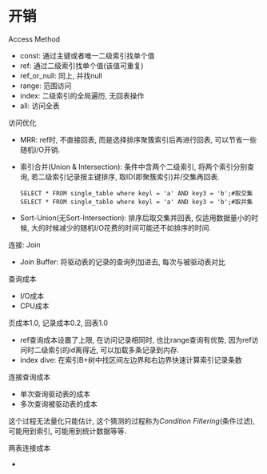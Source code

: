 #  开销

Access Method

* const: 通过主键或者唯一二级索引找单个值
* ref: 通过二级索引找单个值(该值可重复)
* ref_or_null: 同上, 并找null
* range: 范围访问
* index: 二级索引的全局遍历, 无回表操作
* all: 访问全表



访问优化

* MRR: ref时, 不直接回表, 而是选择排序聚簇索引后再进行回表, 可以节省一些随机I/O开销.

* 索引合并(Union & Intersection): 条件中含两个二级索引, 将两个索引分别查询, 若二级索引记录按主键排序, 取ID(即聚簇索引)并/交集再回表.

  ```mysql
  SELECT * FROM single_table where keyl = 'a' AND key3 = 'b';#取交集
  SELECT * FROM single_table where keyl = 'a' AND key3 = 'b';#取并集
  ```

* Sort-Union(无Sort-Intersection): 排序后取交集并回表, 仅适用数据量小的时候, 大的时候减少的随机I/O花费的时间可能还不如排序的时间.



连接: Join

* Join Buffer: 将驱动表的记录的查询列加进去, 每次与被驱动表对比



查询成本

* I/O成本
* CPU成本

页成本1.0, 记录成本0.2, 回表1.0

* ref查询成本设置了上限, 在访问记录相同时, 也比range查询有优势, 因为ref访问时二级索引的id离得近, 可以加载多条记录到内存.
* index dive: 在索引B+树中找区间左边界和右边界快速计算索引记录条数

连接查询成本

* 单次查询驱动表的成本
* 多次查询被驱动表的成本

这个过程无法量化只能估计, 这个猜测的过程称为*Condition Filtering*(条件过滤), 可能用到索引, 可能用到统计数据等等.



两表连接成本

* 

